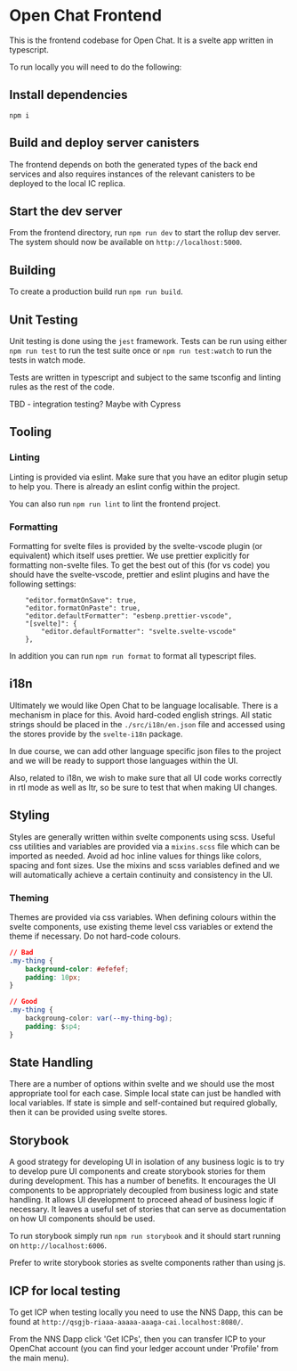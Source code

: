 # Open Chat Frontend

This is the frontend codebase for Open Chat. It is a svelte app written in typescript.

To run locally you will need to do the following:

## Install dependencies

`npm i`

## Build and deploy server canisters

The frontend depends on both the generated types of the back end services and also requires instances of the relevant canisters to be deployed to the local IC replica.

## Start the dev server

From the frontend directory, run `npm run dev` to start the rollup dev server. The system should now be available on `http://localhost:5000`.

## Building

To create a production build run `npm run build`.

## Unit Testing

Unit testing is done using the `jest` framework. Tests can be run using either `npm run test` to run the test suite once or `npm run test:watch` to run the tests in watch mode.

Tests are written in typescript and subject to the same tsconfig and linting rules as the rest of the code.

TBD - integration testing? Maybe with Cypress

## Tooling

### Linting

Linting is provided via eslint. Make sure that you have an editor plugin setup to help you. There is already an eslint config within the project.

You can also run `npm run lint` to lint the frontend project.

### Formatting

Formatting for svelte files is provided by the svelte-vscode plugin (or equivalent) which itself uses prettier. We use prettier explicitly for formatting non-svelte files. To get the best out of this (for vs code) you should have the svelte-vscode, prettier and eslint plugins and have the following settings:

```
    "editor.formatOnSave": true,
    "editor.formatOnPaste": true,
    "editor.defaultFormatter": "esbenp.prettier-vscode",
    "[svelte]": {
        "editor.defaultFormatter": "svelte.svelte-vscode"
    },
```

In addition you can run `npm run format` to format all typescript files.

## i18n

Ultimately we would like Open Chat to be language localisable. There is a mechanism in place for this. Avoid hard-coded english strings. All static strings should be placed in the `./src/i18n/en.json` file and accessed using the stores provide by the `svelte-i18n` package.

In due course, we can add other language specific json files to the project and we will be ready to support those languages within the UI.

Also, related to i18n, we wish to make sure that all UI code works correctly in rtl mode as well as ltr, so be sure to test that when making UI changes.

## Styling

Styles are generally written within svelte components using scss. Useful css utilities and variables are provided via a `mixins.scss` file which can be imported as needed. Avoid ad hoc inline values for things like colors, spacing and font sizes. Use the mixins and scss variables defined and we will automatically achieve a certain continuity and consistency in the UI.

### Theming

Themes are provided via css variables. When defining colours within the svelte components, use existing theme level css variables or extend the theme if necessary. Do not hard-code colours.

```css
// Bad
.my-thing {
    background-color: #efefef;
    padding: 10px;
}

// Good
.my-thing {
    backgroung-color: var(--my-thing-bg);
    padding: $sp4;
}
```

## State Handling

There are a number of options within svelte and we should use the most appropriate tool for each case. Simple local state can just be handled with local variables. If state is simple and self-contained but required globally, then it can be provided using svelte stores.

## Storybook

A good strategy for developing UI in isolation of any business logic is to try to develop pure UI components and create storybook stories for them during development. This has a number of benefits. It encourages the UI components to be appropriately decoupled from business logic and state handling. It allows UI development to proceed ahead of business logic if necessary. It leaves a useful set of stories that can serve as documentation on how UI components should be used.

To run storybook simply run `npm run storybook` and it should start running on `http://localhost:6006`.

Prefer to write storybook stories as svelte components rather than using js.

## ICP for local testing

To get ICP when testing locally you need to use the NNS Dapp, this can be found at `http://qsgjb-riaaa-aaaaa-aaaga-cai.localhost:8080/`.

From the NNS Dapp click 'Get ICPs', then you can transfer ICP to your OpenChat account (you can find your ledger account under 'Profile' from the main menu).
